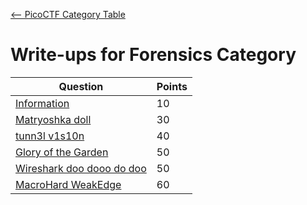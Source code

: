 [<-- PicoCTF Category Table](../../README.md#2-picoctf)

# Write-ups for Forensics Category

|Question|Points|
|--------|------|
|[Information](./Information/writeup.md)|10|
|[Matryoshka doll](./Matryoshka%20Doll/writeup.md)|30|
|[tunn3l v1s10n](./tunn3l%20v1s10n/writeup.md)|40|
|[Glory of the Garden](./Glory%20of%20the%20garden/writeup.md)|50|
|[Wireshark doo dooo do doo](./Wireshark%20doo%20dooo%20do%20doo/writeup.md)|50|
|[MacroHard WeakEdge](./MacroHard%20WeakEdge/writeup.md)|60|